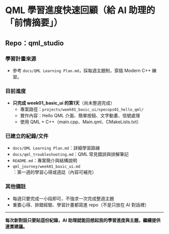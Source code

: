 # QML 學習進度快速回顧（給 AI 助理的「前情摘要」）

## Repo：qml_studio

### 學習計畫來源
- 參考 `docs/QML Learning Plan.md`，採每週主題制，穿插 Modern C++ 練習。

### 目前進度
- **只完成 week01_basic_ui 的第1天**（尚未整週完成）
    - 專案路徑：`projects/week01_basic_ui/specops01_hello_qml/`
    - 實作內容：Hello QML 介面、簡單按鈕、文字動畫、信號處理
    - 使用 QML + C++（main.cpp、Main.qml、CMakeLists.txt）

### 已建立的紀錄/文件
- `docs/QML Learning Plan.md`：詳細學習路線
- `docs/qml_troubleshooting.md`：QML 常見錯誤與排解筆記
- `README.md`：專案簡介與結構說明
- `qml_journey/week01_basic_ui.md`：第一週的學習心得或週誌（內容可補充）

### 其他備註
- 每週只要完成一小段即可，不強求一次完成整週主題
- 重要心得、排錯經驗、學習計畫都寫進 repo（不是只放在 AI 對話裡）

---

**每次新對話只要貼這份紀錄，AI 助理就能回想起我的學習進度與主題，繼續提供連貫建議。**